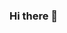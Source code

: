 ### Hi there 👋

<!--
**pwpwpwpwpwpwpwpwpwpwpwpwpwpwpwpwpwpwpwp/pwpwpwpwpwpwpwpwpwpwpwpwpwpwpwpwpwpwpwp** is a ✨ _special_ ✨ repository because its `README.md` (this file) appears on your GitHub profile.

Here are some ideas to get you started:

- 🔭 I’m currently working on ...
- 🌱 I’m currently learning ...
- 👯 I’m looking to collaborate on ...
- 🤔 I’m looking for help with ...
- 💬 Ask me about ...
- 📫 How to reach me: ...
- 😄 Pronouns: ...
- ⚡ Fun fact: ...
-->
